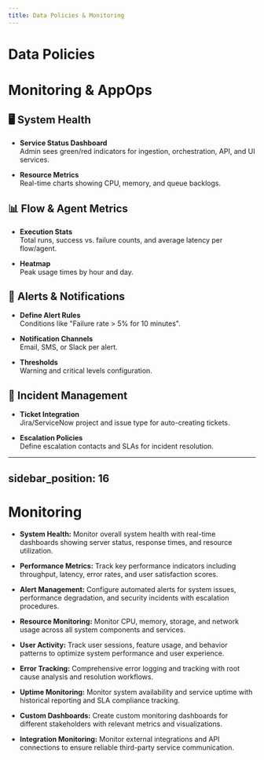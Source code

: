 ```yaml
---
title: Data Policies & Monitoring
---
```


# Data Policies

# Monitoring & AppOps

## 🖥️ System Health

- **Service Status Dashboard**  
  Admin sees green/red indicators for ingestion, orchestration, API, and UI services.

- **Resource Metrics**  
  Real-time charts showing CPU, memory, and queue backlogs.

## 📊 Flow & Agent Metrics

- **Execution Stats**  
  Total runs, success vs. failure counts, and average latency per flow/agent.

- **Heatmap**  
  Peak usage times by hour and day.

## 🚨 Alerts & Notifications

- **Define Alert Rules**  
  Conditions like "Failure rate > 5% for 10 minutes".

- **Notification Channels**  
  Email, SMS, or Slack per alert.

- **Thresholds**  
  Warning and critical levels configuration.

## 📝 Incident Management

- **Ticket Integration**  
  Jira/ServiceNow project and issue type for auto-creating tickets.

- **Escalation Policies**  
  Define escalation contacts and SLAs for incident resolution.

---
sidebar_position: 16
---
# Monitoring

- **System Health:** Monitor overall system health with real-time dashboards showing server status, response times, and resource utilization.

- **Performance Metrics:** Track key performance indicators including throughput, latency, error rates, and user satisfaction scores.

- **Alert Management:** Configure automated alerts for system issues, performance degradation, and security incidents with escalation procedures.

- **Resource Monitoring:** Monitor CPU, memory, storage, and network usage across all system components and services.

- **User Activity:** Track user sessions, feature usage, and behavior patterns to optimize system performance and user experience.

- **Error Tracking:** Comprehensive error logging and tracking with root cause analysis and resolution workflows.

- **Uptime Monitoring:** Monitor system availability and service uptime with historical reporting and SLA compliance tracking.

- **Custom Dashboards:** Create custom monitoring dashboards for different stakeholders with relevant metrics and visualizations.

- **Integration Monitoring:** Monitor external integrations and API connections to ensure reliable third-party service communication.
